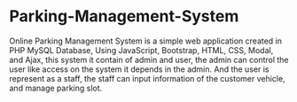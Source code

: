 # Parking-Management-System
Online Parking Management System is a simple  web application created in PHP  MySQL Database, Using JavaScript, Bootstrap, HTML, CSS, Modal, and Ajax, this system it contain of admin and user, the admin can control the user like access on the system it depends in the admin. And the user is represent as a staff, the staff can input information of the customer vehicle, and manage parking slot.
